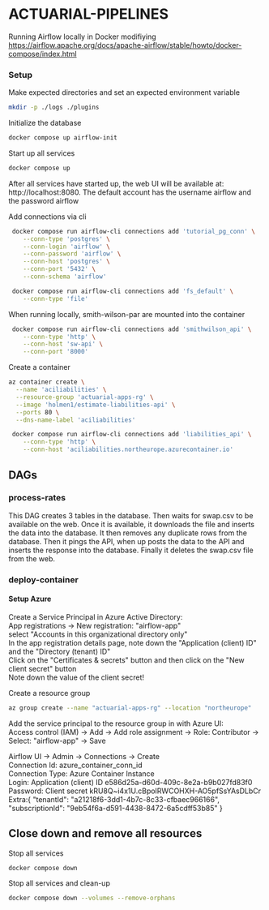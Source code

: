 # ACTUARIAL-PIPELINES

Running Airflow locally in Docker modifiying  
https://airflow.apache.org/docs/apache-airflow/stable/howto/docker-compose/index.html


### Setup
Make expected directories and set an expected environment variable
```bash 
mkdir -p ./logs ./plugins
```

Initialize the database
```bash
docker compose up airflow-init
```

Start up all services
```bash
docker compose up
```

After all services have started up, the web UI will be available at: http://localhost:8080. The default account has the username airflow and the password airflow

Add connections via cli 
```bash
 docker compose run airflow-cli connections add 'tutorial_pg_conn' \
    --conn-type 'postgres' \
    --conn-login 'airflow' \
    --conn-password 'airflow' \
    --conn-host 'postgres' \
    --conn-port '5432' \
    --conn-schema 'airflow'
```

```bash
 docker compose run airflow-cli connections add 'fs_default' \
    --conn-type 'file'
```

When running locally, smith-wilson-par are mounted into the container
```bash
 docker compose run airflow-cli connections add 'smithwilson_api' \
    --conn-type 'http' \
    --conn-host 'sw-api' \
    --conn-port '8000'
```


Create a container
```bash
az container create \
  --name 'aciliabilities' \
  --resource-group 'actuarial-apps-rg' \
  --image 'holmen1/estimate-liabilities-api' \
  --ports 80 \
  --dns-name-label 'aciliabilities'
```

```bash
 docker compose run airflow-cli connections add 'liabilities_api' \
    --conn-type 'http' \
    --conn-host 'aciliabilities.northeurope.azurecontainer.io'
```

## DAGs
### process-rates
This DAG creates 3 tables in the database. Then waits for swap.csv to be available on the web. Once it is available, it downloads the file and inserts the data into the database. It then removes any duplicate rows from the database. Then it pings the API, when up posts the data to the API and inserts the response into the database.
Finally it deletes the swap.csv file from the web.



### deploy-container
#### Setup Azure
Create a Service Principal in Azure Active Directory:  
App registrations -> New registration: "airflow-app"  
select "Accounts in this organizational directory only"  
In the app registration details page, note down the "Application (client) ID" and the "Directory (tenant) ID"  
Click on the "Certificates & secrets" button and then click on the "New client secret" button  
Note down the value of the client secret! 

Create a resource group  
```bash
az group create --name "actuarial-apps-rg" --location "northeurope"
```

Add the service principal to the resource group in with Azure UI:  
Access control (IAM) -> Add -> Add role assignment -> Role: Contributor -> Select: "airflow-app" -> Save  

Airflow UI -> Admin -> Connections -> Create  
Connection Id: azure_container_conn_id  
Connection Type: Azure Container Instance  
Login: Application (client) ID e586d25a-d60d-409c-8e2a-b9b027fd83f0  
Password: Client secret kRU8Q~i4x1U.cBpoIRWCOHXH-AO5pfSsYAsDLbCr  
Extra:{
  "tenantId": "a21218f6-3dd1-4b7c-8c33-cfbaec966166",
  "subscriptionId": "9eb54f6a-d591-4438-8472-6a5cdff53b85"
}  


## Close down and remove all resources

Stop all services
```bash
docker compose down
```

 Stop all services and clean-up
 ```bash
docker compose down --volumes --remove-orphans
